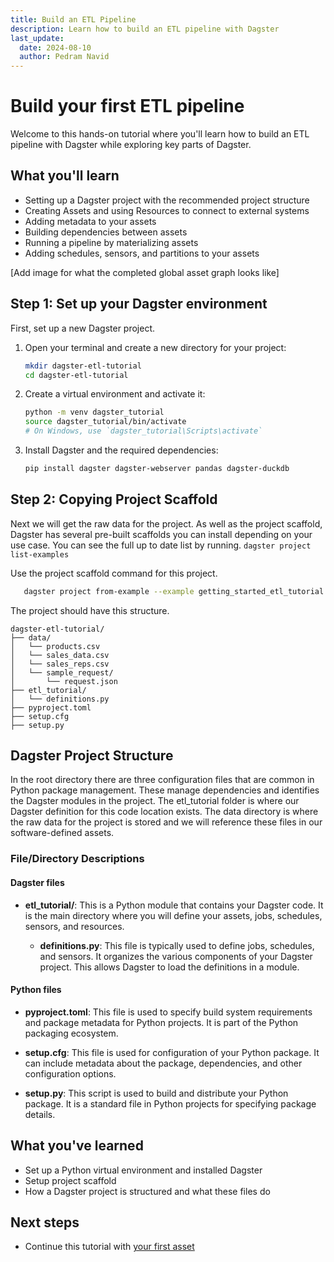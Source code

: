 ```yaml
---
title: Build an ETL Pipeline
description: Learn how to build an ETL pipeline with Dagster
last_update:
  date: 2024-08-10
  author: Pedram Navid
---
```


# Build your first ETL pipeline

Welcome to this hands-on tutorial where you'll learn how to build an ETL pipeline with Dagster while exploring key parts of Dagster.


## What you'll learn

- Setting up a Dagster project with the recommended project structure
- Creating Assets and using Resources to connect to external systems
- Adding metadata to your assets
- Building dependencies between assets
- Running a pipeline by materializing assets
- Adding schedules, sensors, and partitions to your assets

[Add image for what the completed global asset graph looks like]

## Step 1: Set up your Dagster environment

First, set up a new Dagster project.

1. Open your terminal and create a new directory for your project:

   ```bash title="Create a new directory"
   mkdir dagster-etl-tutorial
   cd dagster-etl-tutorial
   ```

2. Create a virtual environment and activate it:

   ```bash title="Create a virtual environment"
   python -m venv dagster_tutorial 
   source dagster_tutorial/bin/activate
   # On Windows, use `dagster_tutorial\Scripts\activate`
   ```

3. Install Dagster and the required dependencies:

   ```bash title="Install Dagster and dependencies"
   pip install dagster dagster-webserver pandas dagster-duckdb
   ```

## Step 2: Copying Project Scaffold

Next we will get the raw data for the project. As well as the project scaffold, Dagster has several pre-built scaffolds you can install depending on your use case. You can see the full up to date list by running. `dagster project list-examples`

Use the project scaffold command for this project. 

   ```bash title="ETL Project Scaffold"
      dagster project from-example --example getting_started_etl_tutorial
   ```

The project should have this structure. 

```
dagster-etl-tutorial/
├── data/
│   └── products.csv
│   └── sales_data.csv
│   └── sales_reps.csv
│   └── sample_request/
│       └── request.json
├── etl_tutorial/
│   └── definitions.py
├── pyproject.toml
├── setup.cfg
├── setup.py
```

## Dagster Project Structure

In the root directory there are three configuration files that are common in Python package management. These manage dependencies and identifies the Dagster modules in the project. The etl_tutorial folder is where our Dagster definition for this code location exists. The data directory is where the raw data for the project is stored and we will reference these files in our software-defined assets. 


### File/Directory Descriptions


#### Dagster files

- **etl_tutorial/**: This is a Python module that contains your Dagster code. It is the main directory where you will define your assets, jobs, schedules, sensors, and resources.

  - **definitions.py**: This file is typically used to define jobs, schedules, and sensors. It organizes the various components of your Dagster project. This allows Dagster to load the definitions in a module.

#### Python files

- **pyproject.toml**: This file is used to specify build system requirements and package metadata for Python projects. It is part of the Python packaging ecosystem.

- **setup.cfg**: This file is used for configuration of your Python package. It can include metadata about the package, dependencies, and other configuration options.

- **setup.py**: This script is used to build and distribute your Python package. It is a standard file in Python projects for specifying package details.



## What you've learned

- Set up a Python virtual environment and installed Dagster
- Setup project scaffold
- How a Dagster project is structured and what these files do 

## Next steps

- Continue this tutorial with [your first asset](/tutorial/02-your-first-asset)
